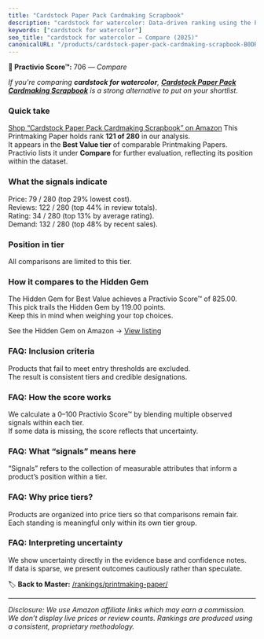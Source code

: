 ```yaml
---
title: "Cardstock Paper Pack Cardmaking Scrapbook"
description: "cardstock for watercolor: Data-driven ranking using the Practivio Score™. Positioned by quality, value, demand, findability, momentum."
keywords: ["cardstock for watercolor"]
seo_title: "cardstock for watercolor — Compare (2025)"
canonicalURL: "/products/cardstock-paper-pack-cardmaking-scrapbook-B0DR9L9F9J/"
---
```


**🛒 Practivio Score™:** 706 — _Compare_


*If you're comparing **cardstock for watercolor**, **[Cardstock Paper Pack Cardmaking Scrapbook](https://www.amazon.com/dp/B0DR9L9F9J?tag=practivio-20)** is a strong alternative to put on your shortlist.*
### Quick take
[Shop “Cardstock Paper Pack Cardmaking Scrapbook” on Amazon](https://www.amazon.com/dp/B0DR9L9F9J?tag=practivio-20)
This Printmaking Paper holds rank **121 of 280** in our analysis.  
It appears in the **Best Value tier** of comparable Printmaking Papers.  
Practivio lists it under **Compare** for further evaluation, reflecting its position within the dataset.

### What the signals indicate
Price: 79 / 280 (top 29% lowest cost).  
Reviews: 122 / 280 (top 44% in review totals).  
Rating: 34 / 280 (top 13% by average rating).  
Demand: 132 / 280 (top 48% by recent sales).

### Position in tier
All comparisons are limited to this tier.

### How it compares to the Hidden Gem
The Hidden Gem for Best Value achieves a Practivio Score™ of 825.00.  
This pick trails the Hidden Gem by 119.00 points.  
Keep this in mind when weighing your top choices.  

See the Hidden Gem on Amazon → [View listing](https://www.amazon.com/dp/B0010DV4G0?tag=practivio-20)

### FAQ: Inclusion criteria
Products that fail to meet entry thresholds are excluded.  
The result is consistent tiers and credible designations.

### FAQ: How the score works
We calculate a 0–100 Practivio Score™ by blending multiple observed signals within each tier.  
If some data is missing, the score reflects that uncertainty.

### FAQ: What “signals” means here
“Signals” refers to the collection of measurable attributes that inform a product’s position within a tier.

### FAQ: Why price tiers?
Products are organized into price tiers so that comparisons remain fair.  
Each standing is meaningful only within its own tier group.

### FAQ: Interpreting uncertainty
We show uncertainty directly in the evidence base and confidence notes.  
If data is sparse, we present outcomes cautiously rather than speculate.

<!-- Missing template for Compare/CompareWithinPriceClass -->


🏷️ **Back to Master:** [/rankings/printmaking-paper/](/rankings/printmaking-paper/)

---
_Disclosure: We use Amazon affiliate links which may earn a commission. We don’t display live prices or review counts. Rankings are produced using a consistent, proprietary methodology._
